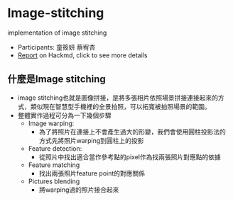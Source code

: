 # Image-stitching
implementation of image stitching
- Participants: 童筱妍 蔡宥杏
- [Report](https://hackmd.io/@IYvh1Iq5QwSChHCr06GTQA/SJZFKOqtU) on Hackmd, click to see more details

## 什麼是Image stitching
- image stitching也就是圖像拼接，是將多張相片依照場景拼接連接起來的方式，類似現在智慧型手機裡的全景拍照，可以拓寬被拍照場景的範圍。
- 整體實作過程可分為一下幾個步驟
    - Image warping:
        - 為了將照片在連接上不會產生過大的形變，我們會使用圓柱投影法的方式先將照片warping到圓柱上的投影
    - Feature detection:
        - 從照片中找出適合當作參考點的pixel作為找兩張照片對應點的依據
    - Feature matching
        - 找出兩張照片feature point的對應關係
    - Pictures blending
        - 將warping過的照片接合起來
